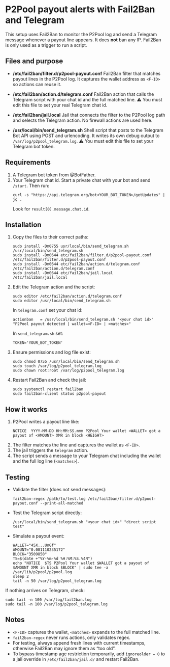 # P2Pool payout alerts with Fail2Ban and Telegram

This setup uses Fail2Ban to monitor the P2Pool log and send a Telegram message whenever a payout line appears. It does **not** ban any IP. Fail2Ban is only used as a trigger to run a script.

## Files and purpose

- **/etc/fail2ban/filter.d/p2pool-payout.conf**
  Fail2Ban filter that matches payout lines in the P2Pool log. It captures the wallet address as `<F-ID>` so actions can reuse it.

- **/etc/fail2ban/action.d/telegram.conf**
  Fail2Ban action that calls the Telegram script with your chat id and the full matched line.
  ⚠️ You must edit this file to set your real Telegram chat id.

- **/etc/fail2ban/jail.local**
  Jail that connects the filter to the P2Pool log path and selects the Telegram action. No firewall actions are used here.

- **/usr/local/bin/send_telegram.sh**
  Shell script that posts to the Telegram Bot API using POST and urlencoding. It writes its own debug output to `/var/log/p2pool_telegram.log`.
  ⚠️ You must edit this file to set your Telegram bot token.

## Requirements

1. A Telegram bot token from @BotFather.
2. Your Telegram chat id. Start a private chat with your bot and send `/start`. Then run:
   ```
   curl -s "https://api.telegram.org/bot<YOUR_BOT_TOKEN>/getUpdates" | jq .
   ```
   Look for `result[0].message.chat.id`.

## Installation

1. Copy the files to their correct paths:
   ```
   sudo install -Dm0755 usr/local/bin/send_telegram.sh /usr/local/bin/send_telegram.sh
   sudo install -Dm0644 etc/fail2ban/filter.d/p2pool-payout.conf /etc/fail2ban/filter.d/p2pool-payout.conf
   sudo install -Dm0644 etc/fail2ban/action.d/telegram.conf /etc/fail2ban/action.d/telegram.conf
   sudo install -Dm0644 etc/fail2ban/jail.local /etc/fail2ban/jail.local
   ```

2. Edit the Telegram action and the script:
   ```
   sudo editor /etc/fail2ban/action.d/telegram.conf
   sudo editor /usr/local/bin/send_telegram.sh
   ```
   In `telegram.conf` set your chat id:
   ```
   actionban   = /usr/local/bin/send_telegram.sh "<your chat id>" "P2Pool payout detected | wallet=<F-ID> | <matches>"
   ```
   In `send_telegram.sh` set:
   ```
   TOKEN='YOUR_BOT_TOKEN'
   ```

3. Ensure permissions and log file exist:
   ```
   sudo chmod 0755 /usr/local/bin/send_telegram.sh
   sudo touch /var/log/p2pool_telegram.log
   sudo chown root:root /var/log/p2pool_telegram.log
   ```

4. Restart Fail2Ban and check the jail:
   ```
   sudo systemctl restart fail2ban
   sudo fail2ban-client status p2pool-payout
   ```

## How it works

1. P2Pool writes a payout line like:
   ```
   NOTICE  YYYY-MM-DD HH:MM:SS.mmm P2Pool Your wallet <WALLET> got a payout of <AMOUNT> XMR in block <HEIGHT>
   ```
2. The filter matches the line and captures the wallet as `<F-ID>`.
3. The jail triggers the `telegram` action.
4. The script sends a message to your Telegram chat including the wallet and the full log line (`<matches>`).

## Testing

- Validate the filter (does not send messages):
  ```
  fail2ban-regex /path/to/test.log /etc/fail2ban/filter.d/p2pool-payout.conf --print-all-matched
  ```

- Test the Telegram script directly:
  ```
  /usr/local/bin/send_telegram.sh "<your chat id>" "direct script test"
  ```

- Simulate a payout event:
  ```
  WALLET="45X...UnGf"
  AMOUNT="0.001110235172"
  BLOCK="3509850"
  TS=$(date +"%Y-%m-%d %H:%M:%S.%4N")
  echo "NOTICE  $TS P2Pool Your wallet $WALLET got a payout of $AMOUNT XMR in block $BLOCK" | sudo tee -a /var/lib/p2pool/p2pool.log
  sleep 2
  tail -n 50 /var/log/p2pool_telegram.log
  ```

If nothing arrives on Telegram, check:
```
sudo tail -n 100 /var/log/fail2ban.log
sudo tail -n 100 /var/log/p2pool_telegram.log
```

## Notes

- `<F-ID>` captures the wallet, `<matches>` expands to the full matched line.
- `fail2ban-regex` never runs actions, only validates regex.
- For testing, always append fresh lines with current timestamps, otherwise Fail2Ban may ignore them as “too old”.
- To bypass timestamp age restriction temporarily, add `ignoreolder = 0` to a jail override in `/etc/fail2ban/jail.d/` and restart Fail2Ban.
